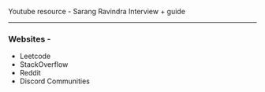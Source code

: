 Youtube resource -
Sarang Ravindra Interview + guide

---
### Websites -
- Leetcode
- StackOverflow
- Reddit
- Discord Communities
